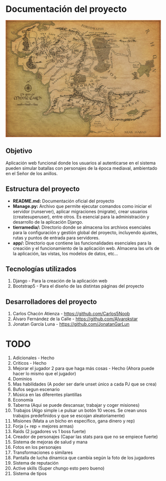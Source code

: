 # Documentación del proyecto

![](app/static/tierramedia.webp)

## Objetivo

Aplicación web funcional donde los usuarios al autenticarse en el sistema pueden simular batallas con personajes de la época mediaval, ambientado en el Señor de los anillos.

## Estructura del proyecto

- **README.md:** Documentación oficial del proyecto
- **Manage.py:** Archivo que permite ejecutar comandos como iniciar el servidor (runserver), aplicar migraciones (migrate), crear usuarios (createsuperuser), entre otros. Es esencial para la administración y desarrollo de la aplicación Django.
- **tierramedia/:** Directorio donde se almacena los archivos esenciales para la configuración y gestión global del proyecto, incluyendo ajustes, rutas y puntos de entrada para servidores.
- **app/:** Directorio que contiene las funcionalidades esenciales para la creación y el funcionamiento de la aplicación web. Almacena las urls de la aplicación, las vistas, los modelos de datos, etc...

## Tecnologías utilizados

1. Django - Para la creación de la aplicación web
2. Bootstrap5 - Para el diseño de las distintas páginas del proyecto

## Desarrolladores del proyecto
1. Carlos Chacón Atienza - https://github.com/Carlos5Noob
2. Álvaro Fernández de la Calle - https://github.com/Alvarokstar
3. Jonatan García Luna - https://github.com/JonatanGarLun

# TODO

1. Adicionales - Hecho
2. Criticos - Hecho
3. Mejorar el jugador 2 para que haga más cosas - Hecho (Ahora puede hacer lo mismo que el jugador)
4. Dominios 
5. Mas habilidades (A poder ser darle unset único a cada PJ que se crea)
6. Bufos segun escenario
7. Música en las diferentes plantillas
8. Economía
9. Taberna (Aqui se puede descansar, trabajar y coger misiones)
10. Trabajos (Algo simple i.e pulsar un botón 10 veces. Se crean unos trabajos predefinidos y que se escojan aleatoriamente)
11. Misiones (Mata a un bicho en específico, gana dinero y rep)
12. Forja (+ rep = mejores armas)
13. Raids (2 jugadores vs 1 boss fuerte)
14. Creador de personajes (Capar las stats para que no se empiece fuerte)
15. Sistema de mejoras de salud y mana
16. Fotos en los personajes
17. Transformaciones o similares
18. Pantalla de lucha dínamica que cambia según la foto de los jugadores
19. Sistema de reputación
20. Active skills (Super chungo esto pero bueno)
21. Sistema de tipos
